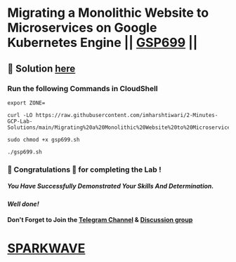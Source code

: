 # Migrating a Monolithic Website to Microservices on Google Kubernetes Engine || [GSP699](https://www.cloudskillsboost.google/focuses/11953?parent=catalog) ||

## 🔑 Solution [here](https://www.youtube.com/@sparkwave.01)

### Run the following Commands in CloudShell

```
export ZONE=
```
```
curl -LO https://raw.githubusercontent.com/imharshtiwari/2-Minutes-GCP-Lab-Solutions/main/Migrating%20a%20Monolithic%20Website%20to%20Microservices%20on%20Google%20Kubernetes%20Engine/gsp699.sh

sudo chmod +x gsp699.sh

./gsp699.sh
```

### 🐼 Congratulations 🎉 for completing the Lab !

##### *You Have Successfully Demonstrated Your Skills And Determination.*

#### *Well done!*

#### Don't Forget to Join the [Telegram Channel](https://t.me/sparkwave.01) & [Discussion group](https://t.me/sparkwave.01chats)

# [SPARKWAVE](https://www.youtube.com/@sparkwave.01)
